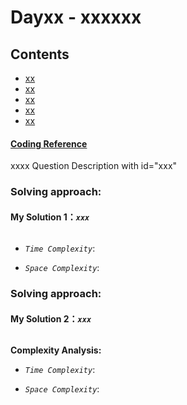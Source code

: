 # Dayxx - xxxxxx

## Contents
* [xx](#xxx)
* [xx](#)
* [xx](#)
* [xx](#)
* [xx](#)

#### [Coding Reference](https://programmercarl.com/0344.%E5%8F%8D%E8%BD%AC%E5%AD%97%E7%AC%A6%E4%B8%B2.html)

xxxx Question Description with id="xxx"


### Solving approach:


#### My Solution 1：_`xxx`_
```python


```

- *`Time Complexity`*:

- *`Space Complexity`*:

### Solving approach:

#### My Solution 2：_`xxx`_
```python


```

**Complexity Analysis:**

- *`Time Complexity`*:

- *`Space Complexity`*:












